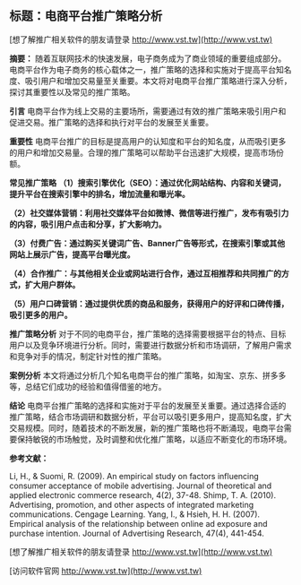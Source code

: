 ## **标题：电商平台推广策略分析**

[想了解推广相关软件的朋友请登录 http://www.vst.tw](http://www.vst.tw)

**摘要：**
随着互联网技术的快速发展，电子商务成为了商业领域的重要组成部分。电商平台作为电子商务的核心载体之一，推广策略的选择和实施对于提高平台知名度、吸引用户和增加交易量至关重要。本文将对电商平台推广策略进行深入分析，探讨其重要性以及常见的推广策略。

**引言**
电商平台作为线上交易的主要场所，需要通过有效的推广策略来吸引用户和促进交易。推广策略的选择和执行对平台的发展至关重要。

**重要性**
电商平台推广的目标是提高用户的认知度和平台的知名度，从而吸引更多的用户和增加交易量。合理的推广策略可以帮助平台迅速扩大规模，提高市场份额。

**常见推广策略**
**（1）搜索引擎优化（SEO）：通过优化网站结构、内容和关键词，提升平台在搜索引擎中的排名，增加流量和曝光率。**

**（2）社交媒体营销：利用社交媒体平台如微博、微信等进行推广，发布有吸引力的内容，吸引用户点击和分享，扩大影响力。**

**（3）付费广告：通过购买关键词广告、Banner广告等形式，在搜索引擎或其他网站上展示广告，提高平台曝光度。**

**（4）合作推广：与其他相关企业或网站进行合作，通过互相推荐和共同推广的方式，扩大用户群体。**

**（5）用户口碑营销：通过提供优质的商品和服务，获得用户的好评和口碑传播，吸引更多的用户。**

**推广策略分析**
对于不同的电商平台，推广策略的选择需要根据平台的特点、目标用户以及竞争环境进行分析。同时，需要进行数据分析和市场调研，了解用户需求和竞争对手的情况，制定针对性的推广策略。

**案例分析**
本文将通过分析几个知名电商平台的推广策略，如淘宝、京东、拼多多等，总结它们成功的经验和值得借鉴的地方。

**结论**
电商平台推广策略的选择和实施对于平台的发展至关重要。通过选择合适的推广策略，结合市场调研和数据分析，平台可以吸引更多用户，提高知名度，扩大交易规模。同时，随着技术的不断发展，新的推广策略也将不断涌现，电商平台需要保持敏锐的市场触觉，及时调整和优化推广策略，以适应不断变化的市场环境。

**参考文献：**

Li, H., & Suomi, R. (2009). An empirical study on factors influencing consumer acceptance of mobile advertising. Journal of theoretical and applied electronic commerce research, 4(2), 37-48.
Shimp, T. A. (2010). Advertising, promotion, and other aspects of integrated marketing communications. Cengage Learning.
Yang, I., & Hsieh, H. H. (2007). Empirical analysis of the relationship between online ad exposure and purchase intention. Journal of Advertising Research, 47(4), 441-454.

[想了解推广相关软件的朋友请登录 http://www.vst.tw](http://www.vst.tw)


[访问软件官网 http://www.vst.tw](http://www.vst.tw)
